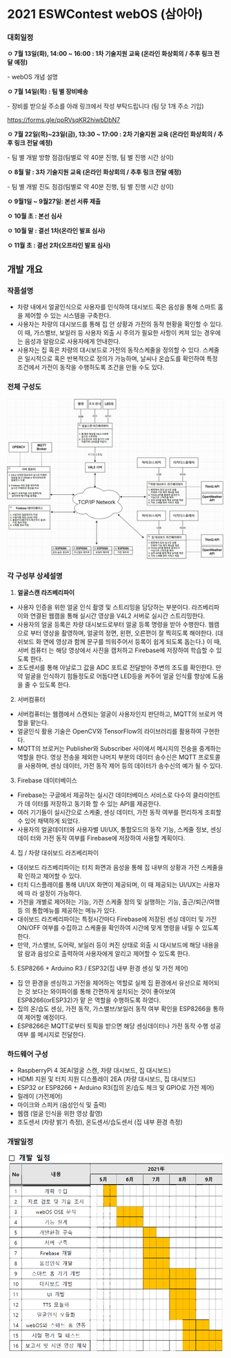 # 2021 ESWContest webOS (삼아아)

### 대회일정

**ㅇ 7월 13일(화), 14:00 ~ 16:00 : 1차 기술지원 교육 (온라인 화상회의 / 추후 링크 전달 예정)**

  \- webOS 개념 설명

**ㅇ 7월 14일(목) : 팀 별 장비배송**

  \- 장비를 받으실 주소를 아래 링크에서 작성 부탁드립니다 (팀 당 1개 주소 기입)

   https://forms.gle/ppRVsqKR2hiwbDbN7

**ㅇ 7월 22일(목)~23일(금), 13:30 ~ 17:00 : 2차 기술지원 교육 (온라인 화상회의 / 추후 링크 전달 예정)**

  \- 팀 별 개발 방향 점검(팀별로 약 40분 진행, 팀 별 진행 시간 상이)

**ㅇ 8월 말 : 3차 기술지원 교육 (온라인 화상회의 / 추후 링크 전달 예정)**

  \- 팀 별 개발 진도 점검(팀별로 약 40분 진행, 팀 별 진행 시간 상이)

**ㅇ 9월1일 ~ 9월27일: 본선 서류 제출**

**ㅇ 10월 초 : 본선 심사**

**ㅇ 10월 말 : 결선 1차(온라인 발표 심사)**

**ㅇ 11월 초 : 결선 2차(오프라인 발표 심사)**



## 개발 개요

### 작품설명

- 차량 내에서 얼굴인식으로 사용자를 인식하여 대시보드 혹은 음성을 통해 스마트 홈을 제어할 수 있는 시스템을 구축한다.
- 사용자는 차량의 대시보드를 통해 집 안 상황과 가전의 동작 현황을 확인할 수 있다. 이 때, 가스밸브, 보일러 등 사용자 외출 시 주의가 필요한 사항이 켜져 있는 경우에는 음성과 알람으로 사용자에게 안내한다.
- 사용자는 집 혹은 차량의 대시보드로 가전의 동작스케줄을 정의할 수 있다. 스케줄은 일시적으로 혹은 반복적으로 정의가 가능하며, 날씨나 온습도를 확인하여 특정 조건에서 가전이 동작을 수행하도록 조건을 만들 수도 있다.

### 전체 구성도

![구성도](./readme_file/구성도.png)

### 각 구성부 상세설명

1. **얼굴스캔 라즈베리파이**
- 사용자 인증을 위한 얼굴 인식 촬영 및 스트리밍을 담당하는 부분이다. 라즈베리파이와
연결된 웹캠을 통해 실시간 영상을 V4L2 서버로 실시간 스트리밍한다.
- 사용자의 얼굴 등록은 차량 대시보드로부터 얼굴 등록 명령을 받아 수행한다. 웹캠으로
부터 영상을 촬영하며, 얼굴의 정면, 왼편, 오른편이 잘 찍히도록 해야한다. (대쉬보드 화
면에 영상과 함께 문구를 띄워주어서 등록이 쉽게 되도록 돕는다.) 이 때, 서버 컴퓨터
는 해당 영상에서 사진을 캡처하고 Firebase에 저장하여 학습할 수 있도록 한다.
- 조도센서를 통해 아날로그 값을 ADC 포트로 전달받아 주변의 조도를 확인한다. 만약
얼굴을 인식하기 힘들정도로 어둡다면 LED등을 켜주어 얼굴 인식률 향상에 도움을 줄
수 있도록 한다.
2. 서버컴퓨터
- 서버컴퓨터는 웹캠에서 스캔되는 얼굴이 사용자인지 판단하고, MQTT의 브로커 역할을
맡는다.
- 얼굴인식 활용 기술은 OpenCV와 TensorFlow의 라이브러리를 활용하여 구현한다.
- MQTT의 브로커는 Publisher와 Subscriber 사이에서 메시지의 전송을 중계하는 역할을
한다. 영상 전송을 제외한 나머지 부분의 데이터 송수신은 MQTT 프로토콜을 사용하며,
센싱 데이터, 가전 동작 제어 등의 데이터가 송수신의 예가 될 수 있다.
3. Firebase 데이터베이스
- Firebase는 구글에서 제공하는 실시간 데이터베이스 서비스로 다수의 클라이언트가 데
이터를 저장하고 동기화 할 수 있는 API를 제공한다.
- 여러 기기들이 실시간으로 스케줄, 센싱 데이터, 가전 동작 여부를 편리하게 조회할 수
있어 채택하게 되었다.
- 사용자의 얼굴데이터와 사용자별 UI/UX, 통합모드의 동작 기능, 스케줄 정보, 센싱데이
터와 가전 동작 여부를 Firebase에 저장하여 사용할 계획이다.
4. 집 / 차량 대쉬보드 라즈베리파이
- 대쉬보드 라즈베리파이는 터치 화면과 음성을 통해 집 내부의 상황과 가전 스케줄을 확
인하고 제어할 수 있다.
- 터치 디스플레이를 통해 UI/UX 화면이 제공되며, 이 때 제공되는 UI/UX는 사용자에 따
라 설정이 가능하다.
- 가전을 개별로 제어하는 기능, 가전 스케줄 정의 및 실행하는 기능, 출근/퇴근/여행 등
의 통합메뉴를 제공하는 메뉴가 있다.
- 대쉬보드 라즈베리파이는 특정시간마다 Firebase에 저장된 센싱 데이터 및 가전
ON/OFF 여부를 수집하고 스케줄을 확인하여 시간에 맞게 명령을 내릴 수 있도록 한다.
- 만약, 가스밸브, 도어락, 보일러 등이 켜진 상태로 외출 시 대시보드에 해당 내용을 알
람과 음성으로 출력하여 사용자에게 알리고 제어할 수 있도록 한다.
5. ESP8266 + Arduino R3 / ESP32(집 내부 환경 센싱 및 가전 제어)
- 집 안 환경을 센싱하고 가전을 제어하는 역할로 실제 집 환경에서 유선으로 제어되는
  것 보다는 와이파이를 통해 간편하게 설치되는 것이 좋아보여 ESP8266(orESP32)가 맡
  은 역할을 수행하도록 하였다.
- 집의 온/습도 센싱, 가전 동작, 가스밸브/보일러 동작 여부 확인을 ESP8266을 통하여
  제어할 예정이다.
- ESP8266은 MQTT로부터 토픽을 받으면 해당 센싱데이터나 가전 동작 수행 성공 여부
  를 메시지로 전달한다.

### 하드웨어 구성

- RaspberryPi 4 3EA(얼굴 스캔, 차량 대시보드, 집 대시보드)
- HDMI 지원 및 터치 지원 디스플레이 2EA (차량 대시보드, 집 대시보드)
- ESP32 or ESP8266 + Arduino R3(집의 온/습도 체크 및 GPIO로 가전 제어)
- 릴레이 (가전제어)
- 마이크와 스피커 (음성인식 및 출력)
- 웹캠 (얼굴 인식을 위한 영상 촬영)
- 조도센서 (차량 밝기 측정), 온도센서/습도센서 (집 내부 환경 측정)

### 개발일정

![](./readme_file/개발일정.png)
